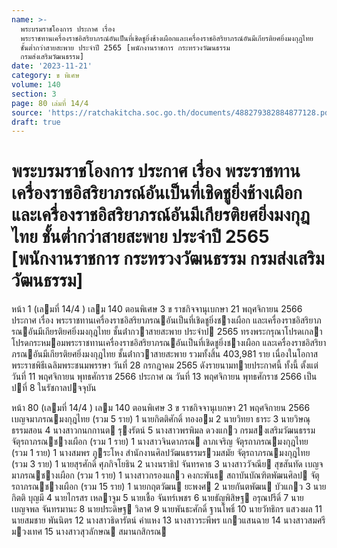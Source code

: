 ```yaml
---
name: >-
  พระบรมราชโองการ ประกาศ เรื่อง
  พระราชทานเครื่องราชอิสริยาภรณ์อันเป็นที่เชิดชูยิ่งช้างเผือกและเครื่องราชอิสริยาภรณ์อันมีเกียรติยศยิ่งมงกุฎไทย
  ชั้นต่ำกว่าสายสะพาย ประจำปี 2565 [พนักงานราชการ กระทรวงวัฒนธรรม
  กรมส่งเสริมวัฒนธรรม]
date: '2023-11-21'
category: ข พิเศษ
volume: 140
section: 3
page: 80 เล่มที่ 14/4
source: 'https://ratchakitcha.soc.go.th/documents/488279382884877128.pdf'
draft: true
---
```


# พระบรมราชโองการ ประกาศ เรื่อง พระราชทานเครื่องราชอิสริยาภรณ์อันเป็นที่เชิดชูยิ่งช้างเผือกและเครื่องราชอิสริยาภรณ์อันมีเกียรติยศยิ่งมงกุฎไทย ชั้นต่ำกว่าสายสะพาย ประจำปี 2565 [พนักงานราชการ กระทรวงวัฒนธรรม กรมส่งเสริมวัฒนธรรม]

หน้า 1 (เลมที่ 14/4 ) เลม 140 ตอนพิเศษ 3 ข ราชกิจจานุเบกษา 21 พฤศจิกายน 2566 ประกาศ เรื่อง พระราชทานเครื่องราชอิสริยาภรณอันเป็นที่เชิดชูยิ่งชางเผือก และเครื่องราชอิสริยาภรณอันมีเกียรติยศยิ่งมงกุฎไทย ชั้นต่ํากวาสายสะพาย ประจําป 2565 ทรงพระกรุณาโปรดเกลาโปรดกระหมอมพระราชทานเครื่องราชอิสริยาภรณอันเป็นที่เชิดชูยิ่งชางเผือก และเครื่องราชอิสริยาภรณอันมีเกียรติยศยิ่งมงกุฎไทย ชั้นต่ํากวาสายสะพาย รวมทั้งสิ้น 403,981 ราย เนื่องในโอกาสพระราชพิธีเฉลิมพระชนมพรรษา วันที่ 28 กรกฎาคม 2565 ดังรายนามทายประกาศนี้ ทั้งนี้ ตั้งแต่วันที่ 11 พฤศจิกายน พุทธศักราช 2566 ประกาศ ณ วันที่ 13 พฤศจิกายน พุทธศักราช 2566 เป็นปที่ 8 ในรัชกาลปจจุบัน

หน้า 80 (เลมที่ 14/4 ) เลม 140 ตอนพิเศษ 3 ข ราชกิจจานุเบกษา 21 พฤศจิกายน 2566 เบญจมาภรณมงกุฎไทย (รวม 5 ราย) 1 นายกิตติศักดิ์ ทองอม 2 นายวิทยา ธาระ 3 นายวิษณุ ธรรมสอน 4 นางสาวกนกกานต รุงรัตน์ 5 นางสาวพรพิมล ดวงแกว กรมสงเสริมวัฒนธรรม จัตุรถาภรณชางเผือก (รวม 1 ราย) 1 นางสาวจินดาภรณ ลาภเจริญ จัตุรถาภรณมงกุฎไทย (รวม 1 ราย) 1 นางสมพร ภูระโหง สํานักงานศิลปวัฒนธรรมรวมสมัย จัตุรถาภรณมงกุฎไทย (รวม 3 ราย) 1 นายสุรศักดิ์ ศุภกิจโยธิน 2 นางนราธิป จันทรคาธ 3 นางสาววัจณีย สุขสันทัด เบญจมาภรณชางเผือก (รวม 1 ราย) 1 นางสาวกรองแกว คงกะพันธ สถาบันบัณฑิตพัฒนศิลป จัตุรถาภรณชางเผือก (รวม 15 ราย) 1 นายกฤตวัฒน ยะพงศ 2 นายกันตพัฒน บัวแกว 3 นายกิตติ บุญมี 4 นายไกรสร เหลาจูม 5 นายเชื้อ จันทร์เพชร 6 นายธัญพิสิษฐ อรุณปรีดิ์ 7 นายเบญจพล จันทรมานะ 8 นายประดิษฐ วิลาศ 9 นายพันธะศักดิ์ ฐานโพธิ์ 10 นายวัทธิกร แสวงผล 11 นายสมชาย พันนิตร 12 นางสาวธิดารัตน์ คําแหง 13 นางสาวระพีพร แกวแสนฉาย 14 นางสาวสมศรี มวงเทศ 15 นางสาวสุวลักษณ สมานกสิกรณ

